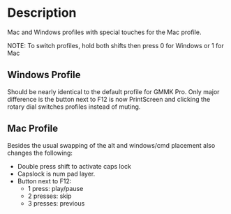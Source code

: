 # Description
Mac and Windows profiles with special touches for the Mac profile.

NOTE: To switch profiles, hold both shifts then press 0 for Windows or 1 for Mac

## Windows Profile
Should be nearly identical to the default profile for GMMK Pro. Only major difference is the button next to F12 is now PrintScreen and clicking the rotary dial switches profiles instead of muting.

## Mac Profile
Besides the usual swapping of the alt and windows/cmd placement also changes the following:
* Double press shift to activate caps lock
* Capslock is num pad layer.
* Button next to F12:
    * 1 press: play/pause
    * 2 presses: skip
    * 3 presses: previous
